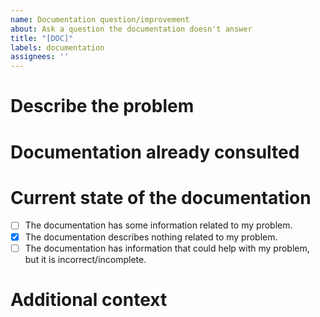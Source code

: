 ```yaml
---
name: Documentation question/improvement
about: Ask a question the documentation doesn't answer
title: "[DOC]"
labels: documentation
assignees: ''
---
```


# Describe the problem
<!-- What is currently unclear to you? E.g: I can't figure out how to... -->

# Documentation already consulted
<!-- A list of links to the [documentation](https://docs.gmodnet.xyz/) where you already tried, or expected, to find answers. -->

# Current state of the documentation
- [ ] The documentation has some information related to my problem.
- [x] The documentation describes nothing related to my problem.
- [ ] The documentation has information that could help with my problem, but it is incorrect/incomplete.

# Additional context
<!-- Add any other context or information that can help us decide if/how we need to update the documentation. -->
